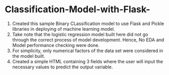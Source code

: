 # Classification-Model-with-Flask-

1. Created this sample Binary CLassification model to use Flask and Pickle libraries in deploying of machine learning model.
2. Take note that the logistic regression model built here did not go through the correct process of model development. Hence, No EDA and Model performance checking were done.
3. For simplicity, only numerical factors of the data set were considered in the model built. 
4. Created a simple HTML containing 3 fields where the user will input the necessary values to predict the output variable.
